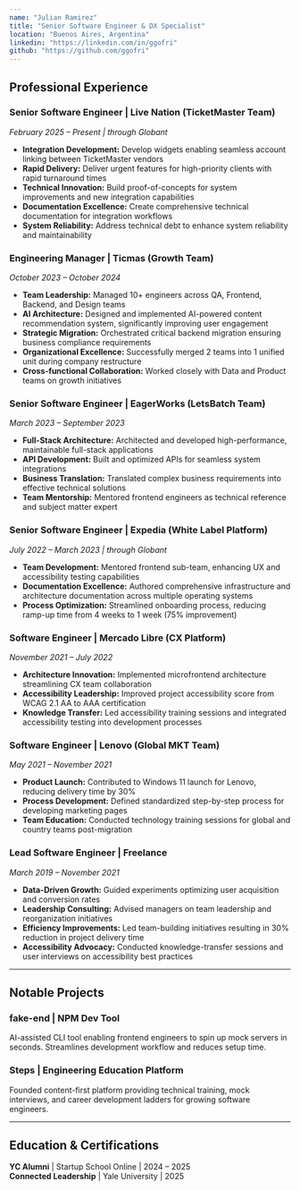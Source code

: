 ```yaml
---
name: "Julian Ramirez"
title: "Senior Software Engineer & DX Specialist"
location: "Buenos Aires, Argentina"
linkedin: "https://linkedin.com/in/ggofri"
github: "https://github.com/ggofri"
---
```


## Professional Experience

### Senior Software Engineer | Live Nation (TicketMaster Team)
*February 2025 – Present | through Globant*

- **Integration Development:** Develop widgets enabling seamless account linking between TicketMaster vendors
- **Rapid Delivery:** Deliver urgent features for high-priority clients with rapid turnaround times
- **Technical Innovation:** Build proof-of-concepts for system improvements and new integration capabilities
- **Documentation Excellence:** Create comprehensive technical documentation for integration workflows
- **System Reliability:** Address technical debt to enhance system reliability and maintainability

### Engineering Manager | Ticmas (Growth Team)
*October 2023 – October 2024*

- **Team Leadership:** Managed 10+ engineers across QA, Frontend, Backend, and Design teams
- **AI Architecture:** Designed and implemented AI-powered content recommendation system, significantly improving user engagement
- **Strategic Migration:** Orchestrated critical backend migration ensuring business compliance requirements
- **Organizational Excellence:** Successfully merged 2 teams into 1 unified unit during company restructure
- **Cross-functional Collaboration:** Worked closely with Data and Product teams on growth initiatives

### Senior Software Engineer | EagerWorks (LetsBatch Team)
*March 2023 – September 2023*

- **Full-Stack Architecture:** Architected and developed high-performance, maintainable full-stack applications
- **API Development:** Built and optimized APIs for seamless system integrations
- **Business Translation:** Translated complex business requirements into effective technical solutions
- **Team Mentorship:** Mentored frontend engineers as technical reference and subject matter expert

### Senior Software Engineer | Expedia (White Label Platform)
*July 2022 – March 2023 | through Globant*

- **Team Development:** Mentored frontend sub-team, enhancing UX and accessibility testing capabilities
- **Documentation Excellence:** Authored comprehensive infrastructure and architecture documentation across multiple operating systems
- **Process Optimization:** Streamlined onboarding process, reducing ramp-up time from 4 weeks to 1 week (75% improvement)

### Software Engineer | Mercado Libre (CX Platform)
*November 2021 – July 2022*

- **Architecture Innovation:** Implemented microfrontend architecture streamlining CX team collaboration
- **Accessibility Leadership:** Improved project accessibility score from WCAG 2.1 AA to AAA certification
- **Knowledge Transfer:** Led accessibility training sessions and integrated accessibility testing into development processes

### Software Engineer | Lenovo (Global MKT Team)
*May 2021 – November 2021*

- **Product Launch:** Contributed to Windows 11 launch for Lenovo, reducing delivery time by 30%
- **Process Development:** Defined standardized step-by-step process for developing marketing pages
- **Team Education:** Conducted technology training sessions for global and country teams post-migration

### Lead Software Engineer | Freelance
*March 2019 – November 2021*

- **Data-Driven Growth:** Guided experiments optimizing user acquisition and conversion rates
- **Leadership Consulting:** Advised managers on team leadership and reorganization initiatives  
- **Efficiency Improvements:** Led team-building initiatives resulting in 30% reduction in project delivery time
- **Accessibility Advocacy:** Conducted knowledge-transfer sessions and user interviews on accessibility best practices

---

## Notable Projects

### fake-end | NPM Dev Tool
AI-assisted CLI tool enabling frontend engineers to spin up mock servers in seconds. Streamlines development workflow and reduces setup time.

### Steps | Engineering Education Platform
Founded content-first platform providing technical training, mock interviews, and career development ladders for growing software engineers.

---

## Education & Certifications

**YC Alumni** | Startup School Online | 2024 – 2025  
**Connected Leadership** | Yale University | 2025  
